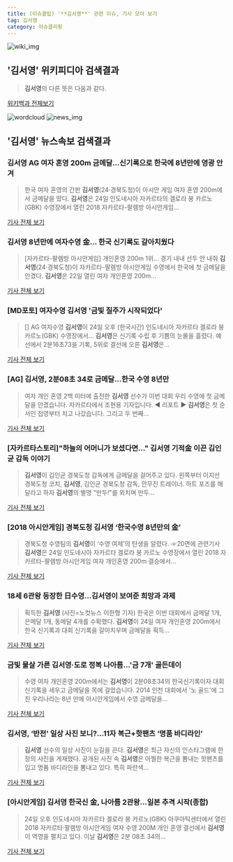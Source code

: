 ```yaml
---
title: (이슈클립) '**김서영**' 관련 이슈, 기사 모아 보기
tag: 김서영
category: 이슈클리핑
---
```

![wiki_img](https://user-images.githubusercontent.com/42597476/44503234-41136a80-a6d0-11e8-9071-6fc6418eafe4.png)
## **'**김서영**'** 위키피디아 검색결과
>**김서영**의 다른 뜻은 다음과 같다.

<a href="https://ko.wikipedia.org/wiki/김서영" target="_blank">위키백과 전체보기</a>

![wordcloud](https://s3.ap-northeast-2.amazonaws.com/lyrics101-wordcloud/2018-08-25-1535152253.png)
![news_img](https://user-images.githubusercontent.com/42597476/44507050-1206f400-a6e4-11e8-8d98-7ffbfebb353f.png)
## **'**김서영**'** 뉴스속보 검색결과
### **김서영** AG 여자 혼영 200m 금메달...신기록으로 한국에 8년만에 영광 안겨

>한국 여자 혼영의 간판 **김서영**(24·경북도청)이 아시안 게임 여자 혼영 200m에서 금메달을 땄다. **김서영**은 24일 인도네시아 자카르타의 겔로라 붕 카르노(GBK) 수영장에서 열린 2018 자카르타-팔렘방 아시안게임...

<a href="http://www.kookje.co.kr/news2011/asp/newsbody.asp?code=0600&key=20180825.99099011584" target="_blank">기사 전체 보기</a>

### **김서영** 8년만에 여자수영 金… 한국 신기록도 갈아치웠다

>[자카르타-팔렘방 아시안게임] 개인혼영 200m 1위… 경기 내내 선두 안 내줘 **김서영**(24·경북도청)이 자카르타-팔렘방 아시안게임 수영에서 한국에 첫 금메달을 안겼다. **김서영**은 22일 열린 여자 개인혼영 200m...

<a href="http://news.chosun.com/site/data/html_dir/2018/08/25/2018082500050.html?utm_source=naver&utm_medium=original&utm_campaign=news" target="_blank">기사 전체 보기</a>

### [MD포토] 여자수영 **김서영** '금빛 질주가 시작되었다'

>[] AG 여자수영 **김서영**이 24일 오후 (한국시간) 인도네시아 자카르타 겔로라 붕 카르노(GBK) 수영장에서... **김서영**은 신기록 수립 후 기쁨의 눈물을 흘렸다. 예선에서 2분16초73을 기록, 5위로 결선에 오른 **김서영**은...

<a href="http://www.mydaily.co.kr/new_yk/html/read.php?newsid=201808242147565309&ext=na" target="_blank">기사 전체 보기</a>

### [AG] **김서영**, 2분08초 34로 금메달…한국 수영 8년만

>여자 개인 혼영 2백 미터에 출전한 **김서영** 선수가 이번 대회 우리 수영에 첫 금메달을 안겼습니다. 자카르타에서 조현용 기자입니다. ◀ 리포트 ▶ **김서영**은 첫 순서인 접영부터 치고 나갔습니다. 그리고 두 번째...

<a href="http://imnews.imbc.com/replay/2018/nwtoday/article/4782290_22669.html" target="_blank">기사 전체 보기</a>

### [자카르타스토리]"하늘의 어머니가 보셨다면..." **김서영** 기적金 이끈 김인균 감독 이야기

>**김서영**이 김인균 경북도청 감독에게 금메달을 걸어주고 있다. 왼쪽부터 이지선 경북도청 코치, **김서영**, 김인균 경북도청 감독, 안무진 트레이너. 하트 포즈를 해달라고 하자 **김서영**의 별명 "만두!"를 외치며 만두...

<a href="http://sports.chosun.com/news/ntype.htm?id=201808260100229700017429&servicedate=20180825" target="_blank">기사 전체 보기</a>

### [2018 아시안게임] 경북도청 **김서영** ‘한국수영 8년만의 金’

>경북도청 수영팀의 **김서영**이 ‘수영 여제’의 탄생을 알렸다. ☞20면에 관련기사 **김서영**은 24일 인도네시아 자카르타 겔로라 붕 카르노 수영장에서 열린 2018 자카르타-팔렘방 아시안게임 여자 개인혼영 200m 결승에서...

<a href="http://www.yeongnam.com/mnews/newsview.do?mode=newsView&newskey=20180825.010010706510001" target="_blank">기사 전체 보기</a>

### 18세 6관왕 등장한 日수영…**김서영**이 보여준 희망과 과제

>획득한 **김서영** (사진=노컷뉴스 이한형 기자) 한국은 이번 대회에서 금메달 1개, 은메달 1개, 동메달 4개를 수확했다. **김서영**이 24일 여자 개인혼영 200m에서 한국 신기록과 대회 신기록을 갈아치우며 금메달을 획득...

<a href="http://www.nocutnews.co.kr/news/5020950" target="_blank">기사 전체 보기</a>

### 금빛 물살 가른 **김서영**·도로 정복 나아름…'금 7개' 골든데이

>수영 여자 개인혼영 200m에서는 **김서영**이 2분08초34의 한국신기록이자 대회 신기록을 세우고 금메달을 목에 걸었습니다. 2014 인천 대회에서 '노 골드'에 그친 우리나라는 8년 만에 아시안게임에서 수영 금메달을...

<a href="https://news.sbs.co.kr/news/endPage.do?news_id=N1004905269&plink=ORI&cooper=NAVER" target="_blank">기사 전체 보기</a>

### **김서영**, ‘반전’ 일상 사진 보니?…11자 복근+핫팬츠 ‘명품 바디라인’

>**김서영** 선수의 일상 사진이 눈길을 끈다. **김서영**은 최근 자신의 인스타그램에 한 장의 사진을 게재했다. 공개된 사진 속 **김서영**은 아찔한 복근을 뽐내는 핫팬츠를 입고 명품 바디라인을 뽐내고 있다. 특히 파란색...

<a href="http://daily.hankooki.com/lpage/entv/201808/dh20180825062115139020.htm" target="_blank">기사 전체 보기</a>

### [아시안게임] **김서영** 한국신 金, 나아름 2관왕…일본 추격 시작(종합)

>24일 오후 인도네시아 자카르타 겔로라 붕 카르노(GBK) 아쿠아틱센터에서 열린 2018 자카르타·팔렘방 아시안게임 여자 수영 200M 개인 혼영 결선에서 **김서영**이 역영을 펼치고 있다. 이날 **김서영**은 2분 08초 34의...

<a href="http://news1.kr/articles/?3407951" target="_blank">기사 전체 보기</a>


